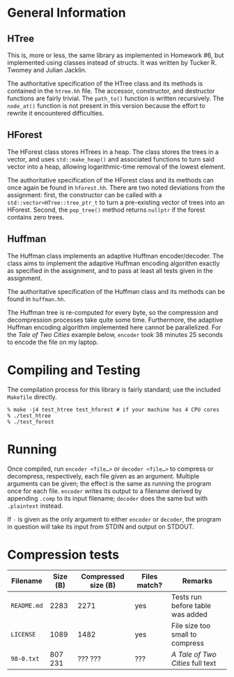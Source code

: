 # General Information
## HTree
This is, more or less, the same library as implemented in Homework #6,
but implemented using classes instead of structs.
It was written by Tucker R. Twomey and Julian Jacklin.

The authoritative specification of the HTree class and its methods is contained
in the `htree.hh` file.
The accessor, constructor, and destructor functions are fairly trivial.
The `path_to()` function is written recursively.
The `node_at()` function is not present in this version because the effort to
rewrite it encountered difficulties.

## HForest
The HForest class stores HTrees in a heap.
The class stores the trees in a vector,
and uses `std::make_heap()` and associated functions to turn said vector into a
heap,
allowing logarithmic-time removal of the lowest element.

The authoritative specification of the HForest class and its methods can once
again be found in `hforest.hh`.
There are two noted deviations from the assignment:
first, the constructor can be called with a `std::vector<HTree::tree_ptr_t` to
turn a pre-existing vector of trees into an HForest.
Second, the `pop_tree()` method returns `nullptr` if the forest contains zero
trees.

## Huffman
The Huffman class implements an adaptive Huffman encoder/decoder.
The class aims to implement the adaptive Huffman encoding algorithm exactly as
specified in the assignment,
and to pass at least all tests given in the assignment.

The authoritative specification of the Huffman class and its methods can
be found in `huffman.hh`.

The Huffman tree is re-computed for every byte, so the compression and
decompression processes take quite some time.
Furthermore, the adaptive Huffman encoding algorithm implemented here cannot be
parallelized.
For the *Tale of Two Cities* example below,
`encoder` took 38 minutes 25 seconds to encode the file on my laptop.

# Compiling and Testing
The compilation process for this library is fairly standard;
use the included `Makefile` directly.
```
% make -j4 test_htree test_hforest # if your machine has 4 CPU cores
% ./test_htree
% ./test_forest
```

# Running
Once compiled, run `encoder <file…>` or `decoder <file…>` to compress or
decompress, respectively, each file given as an argument.
Multiple arguments can be given; the effect is the same as running the program
once for each file.
`encoder` writes its output to a filename derived by appending `.comp` to its
input filename;
`decoder` does the same but with `.plaintext` instead.

If `-` is given as the only argument to either `encoder` or `decoder`,
the program in question will take its input from STDIN and output on STDOUT.

# Compression tests
| Filename | Size (B) | Compressed size (B) | Files match? | Remarks |
|----------|----------|---------------------|--------------|---------|
| `README.md` | 2283    | 2271    | yes | Tests run before table was added |
| `LICENSE`   | 1089    | 1482    | yes | File size too small to compress  |
| `98-0.txt`  | 807 231 | ??? ??? | ??? | *A Tale of Two Cities* full text |
